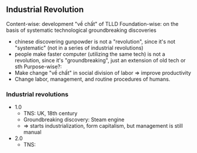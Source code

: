 
## Industrial Revolution

Content-wise: development "về chất" of TLLD
Foundation-wise: on the basis of systematic technological groundbreaking discoveries
- chinese discovering gunpowder is not a "revolution", since it's not "systematic" (not in a series of industrial revolutions)
- people make faster computer (utilizing the same tech) is not a revolution, since it's "groundbreaking", just an extension of old tech or sth
Purpose-wise?:
- Make change "về chất" in social division of labor => improve productivity
- Change labor, management, and routine procedures of humans.

### Industrial revolutions
- 1.0
	- TNS: UK, 18th century
	- Groundbreaking discovery: Steam engine
	- => starts industrialization, form capitalism, but management is still manual
- 2.0
	- TNS: 